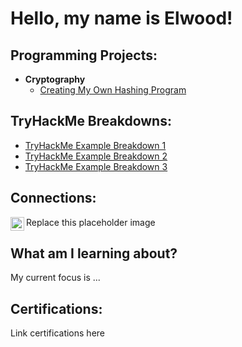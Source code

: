 <h1>Hello, my name is Elwood! </h1>


<h2>Programming Projects:</h2>

- <b>Cryptography</b>
  - [Creating My Own Hashing Program](https://github.com/joshmadakor1/Algorithms-Practice)

<h2>TryHackMe Breakdowns:</h2>

- [TryHackMe Example Breakdown 1](https://www.youtube.com/watch?v=dQw4w9WgXcQ)
- [TryHackMe Example Breakdown 2](https://www.youtube.com/watch?v=dQw4w9WgXcQ)
- [TryHackMe Example Breakdown 3](https://www.youtube.com/watch?v=dQw4w9WgXcQ)

<h2>  Connections: </h2>

[<img align="left" alt="JoshMadakor | LinkedIn" width="22px" src="https://cdn.jsdelivr.net/npm/simple-icons@v3/icons/linkedin.svg" />][linkedin]

[linkedin]: https://linkedin.com/
Replace this placeholder image


<h2> What am I learning about? </h2>
My current focus is ...

<h2> Certifications: </h2>
Link certifications here
<!--
**joshmadakor1/joshmadakor1** is a ✨ _special_ ✨ repository because its `README.md` (this file) appears on your GitHub profile.

Here are some ideas to get you started:

- 🔭 I’m currently working on ...
- 🌱 I’m currently learning ...
- 👯 I’m looking to collaborate on ...
- 🤔 I’m looking for help with ...
- 💬 Ask me about ...
- 📫 How to reach me: ...
- 😄 Pronouns: ...
- ⚡ Fun fact: ...
-->
